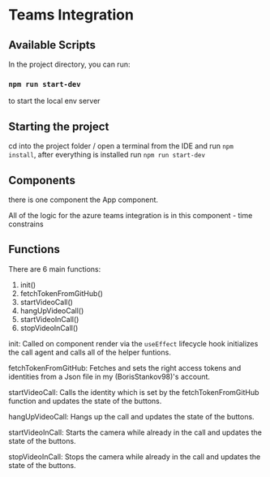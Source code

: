 # Teams Integration 

## Available Scripts

In the project directory, you can run:

### `npm run start-dev`

to start the local env server

## Starting the project

cd into the project folder / open a terminal from the IDE and run `npm install`, after everything is installed run `npm run start-dev`

## Components 

there is one component the App component.

All of the logic for the azure teams integration is in this component - time constrains

## Functions

   There are 6 main functions:
1. init()
2. fetchTokenFromGitHub()
3. startVideoCall()
4. hangUpVideoCall()
5. startVideoInCall()
6. stopVideoInCall()

init: Called on component render via the `useEffect` lifecycle hook initializes the call agent and calls all of the helper funtions.

fetchTokenFromGitHub: Fetches and sets the right access tokens and identities from a Json file in my (BorisStankov98)'s account.

startVideoCall: Calls the identity which is set by the fetchTokenFromGitHub function and updates the state of the buttons.

hangUpVideoCall: Hangs up the call and updates the state of the buttons.

startVideoInCall: Starts the camera while already in the call and updates the state of the buttons.

stopVideoInCall: Stops the camera while already in the call and updates the state of the buttons.

 
